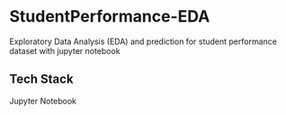 # StudentPerformance-EDA
Exploratory Data Analysis (EDA) and prediction for student performance dataset with jupyter notebook

## Tech Stack
Jupyter Notebook
